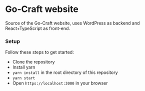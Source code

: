 # Go-Craft website
Source of the Go-Craft website, uses WordPress as backend and React+TypeScript as front-end.

### Setup
Follow these steps to get started:
- Clone the repository
- Install yarn
- `yarn install` in the root directory of this repository
- `yarn start`
- Open `https://localhost:3000` in your browser
